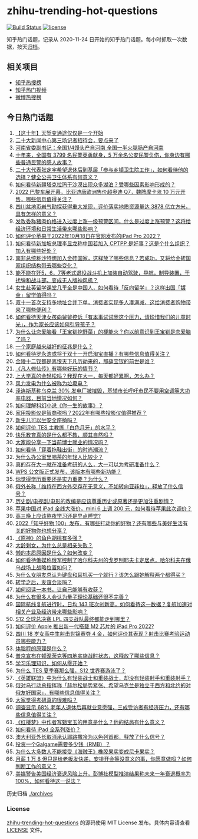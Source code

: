 # zhihu-trending-hot-questions

[![Build Status](https://github.com/justjavac/zhihu-trending-hot-questions/workflows/ci/badge.svg?branch=master)](https://github.com/justjavac/zhihu-trending-hot-questions/actions)
[![license](https://img.shields.io/github/license/justjavac/zhihu-trending-hot-questions)](https://github.com/justjavac/zhihu-trending-hot-questions/blob/master/LICENSE)

知乎热门话题，记录从 2020-11-24 日开始的知乎热门话题。每小时抓取一次数据，按天[归档](./archives)。

## 相关项目

- [知乎热搜榜](https://github.com/justjavac/zhihu-trending-top-search)
- [知乎热门视频](https://github.com/justjavac/zhihu-trending-hot-video)
- [微博热搜榜](https://github.com/justjavac/weibo-trending-hot-search)

## 今日热门话题

<!-- BEGIN -->
<!-- 最后更新时间 Thu Oct 20 2022 04:08:03 GMT+0800 (China Standard Time) -->

1. [【这十年】天堑变通途仅仅是一个开始](https://www.zhihu.com/question/575251031)
1. [二十大新闻中心第三场记者招待会，要点来了](https://www.zhihu.com/question/575244353)
1. [河南省委副书记：全国1/4馒头产自河南 全国一半火腿肠产自河南](https://www.zhihu.com/question/575248661)
1. [十年来，全国有 3799 名民警英勇献身，5 万余名公安民警负伤，你身边有哪些普通民警的感人故事？](https://www.zhihu.com/question/560797326)
1. [二十大代表张定宇希望退休后到基层「参与乡镇卫生院工作」，如何看待他的选择？健全公共卫生体系有何意义？](https://www.zhihu.com/question/560898371)
1. [如何看待新疆塔克拉玛干沙漠出现众多湖泊？受哪些因素影响形成的？](https://www.zhihu.com/question/560600203)
1. [2022 巴黎车展开幕，比亚迪唐欧洲售价超奥迪 Q7，魏牌摩卡涨 10 万元开售，哪些信息值得关注？](https://www.zhihu.com/question/560590154)
1. [四川盆地页岩气勘探获得重大发现，评价落实地质资源量达 3878 亿立方米，具有怎样的意义？](https://www.zhihu.com/question/560717476)
1. [发改委称猪肉价格进入过度上涨一级预警区间，什么是过度上涨预警？这将给经济环境和日常生活带来哪些影响？](https://www.zhihu.com/question/560706053)
1. [如何评价苹果于2022年10月18日在官网发布的iPad Pro 2022？](https://www.zhihu.com/question/560610913)
1. [如何看待新加坡总理李显龙称中国若加入 CPTPP 是好事？这是个什么组织？加入有哪些好处？](https://www.zhihu.com/question/560771408)
1. [南非总统称沙特想加入金砖国家，这释放了哪些信息？若成功，又将给金砖国家组织结构带去哪些变化？](https://www.zhihu.com/question/560612548)
1. [能不能在歼5，6，7等老式退役战斗机上加装自动驾驶，导航，制导装置，干扰弹和战斗部，变成无人版神风机？](https://www.zhihu.com/question/53372385)
1. [女生赴英留学课堂几乎全是中国人，如何看待「反向留学」？这样出国「镀金」留学值得吗？](https://www.zhihu.com/question/560785938)
1. [双十一首次支持多地址合并下单，消费者实现多人凑满减，这给消费者购物带来了哪些便利？](https://www.zhihu.com/question/560784714)
1. [如何看待天津女孩向爸爸控诉「有本事试试我这个压力，请珍惜我们的儿童时光」，作为家长应该如何引导孩子？](https://www.zhihu.com/question/560616228)
1. [为什么让恋爱脑看「王宝钏挖野菜」的梗能火？你以前意识到王宝钏是恋爱脑了吗？](https://www.zhihu.com/question/560604980)
1. [一个家庭越来越好的征兆是什么？](https://www.zhihu.com/question/555044022)
1. [如何看待罗永浩或将于双十一开启淘宝直播？有哪些信息值得关注？](https://www.zhihu.com/question/560691081)
1. [金陵十二钗都是离恨天下凡历劫来的，那薛宝钗的前世是谁？](https://www.zhihu.com/question/59044836)
1. [《凡人修仙传》有哪些好玩的情节？](https://www.zhihu.com/question/559087139)
1. [上大学真的会轻松吗？我现在大一，每天都好累啊，怎么办？](https://www.zhihu.com/question/559944724)
1. [风力发电为什么被称为垃圾电？](https://www.zhihu.com/question/559536641)
1. [泽连斯基称乌克兰 30% 发电厂被摧毁，基辅市长呼吁市民不要用空调等大功率电器，目前当地情况如何？](https://www.zhihu.com/question/560615185)
1. [如何理解科幻小说《你一生的故事》？](https://www.zhihu.com/question/31078219)
1. [家用投影仪是智商税吗？2022年有哪些投影仪值得推荐？](https://www.zhihu.com/question/560947013)
1. [新生儿可以坐安全座椅吗？](https://www.zhihu.com/question/288366624)
1. [如何评价 TES 主教练「白色月牙」的水平？](https://www.zhihu.com/question/559814812)
1. [快乐教育真的是什么都不教，顺其自然吗？](https://www.zhihu.com/question/558945298)
1. [大家能分享一下当前博士就业的情况吗？](https://www.zhihu.com/question/559157484)
1. [如何看待「穿着拖鞋出街」的时尚潮流？](https://www.zhihu.com/question/557742636)
1. [为什么办公室里喝茶的年轻人比较少？](https://www.zhihu.com/question/554727337)
1. [真的存在大一就在准备考研的人么，大一可以为考研准备什么？](https://www.zhihu.com/question/444426871)
1. [WPS 公文版正式发布，该版本有哪些新功能？](https://www.zhihu.com/question/559365387)
1. [你觉得学历重要还是实力重要？为什么？](https://www.zhihu.com/question/560507959)
1. [俄外长称「维持在西方外交存在无意义，不如转向亚非拉」，释放了什么信号？](https://www.zhihu.com/question/560828835)
1. [历史剧/电视剧/电影的改编是应该尊重历史或原著还是更加注重剧情？](https://www.zhihu.com/question/33776076)
1. [苹果中国对 iPad 全线大涨价，mini 6 上调 200 元，如何看待苹果此次调价？](https://www.zhihu.com/question/560731650)
1. [高三晚上应该熬夜学习还是早点睡觉?](https://www.zhihu.com/question/560286190)
1. [2022「知乎好物 100」发布，有哪些打动你的好物？还有哪些与美好生活有关的好物你也想分享？](https://www.zhihu.com/question/560389153)
1. [《原神》的角色胡桃有多强？](https://www.zhihu.com/question/559371169)
1. [大龄剩女，为什么总是相亲失败？](https://www.zhihu.com/question/554133260)
1. [懒的本质原因是什么？如何改变？](https://www.zhihu.com/question/556835752)
1. [如何看待俄媒称俄军控制了哈尔科夫州的戈罗别耶夫卡定居点，哈尔科夫在俄乌战场上战略位置如何？](https://www.zhihu.com/question/560676349)
1. [为什么女朋友总认为键盘和耳机买一个就行？该怎么跟她解释两个都得买？](https://www.zhihu.com/question/559236028)
1. [转学之后，友谊会淡吗？](https://www.zhihu.com/question/557541084)
1. [如何阅读一本书，让自己能够有收获？](https://www.zhihu.com/question/558927885)
1. [为什么有很多人会认为量子理论基础还很不完善？](https://www.zhihu.com/question/27679266)
1. [国际航线复航进行时，日均 143 班次创新高，如何看待这一数据？复航加速对相关产业及经济带来哪些影响？](https://www.zhihu.com/question/560716096)
1. [S12 全球总决赛 LPL 四支战队最终都能走到哪里？](https://www.zhihu.com/question/557828111)
1. [如何评价 Apple 推出新一代搭载 M2 芯片的 iPad Pro 2022?](https://www.zhihu.com/question/560628096)
1. [四川 18 岁女高中生射击世锦赛夺 4 金，如何评价其表现？射击比赛考验运动员哪些能力？](https://www.zhihu.com/question/560512543)
1. [体脂秤的原理是什么？](https://www.zhihu.com/question/24220914)
1. [普京宣布在顿涅茨克等四地实施战时状态，这释放了哪些信息？](https://www.zhihu.com/question/560951665)
1. [学习乐理知识，如何从零开始？](https://www.zhihu.com/question/23575891)
1. [为什么 TES 夏季赛那么强，S12 世界赛游泳了？](https://www.zhihu.com/question/559773307)
1. [《英雄联盟》中为什么有轻装战士和重装战士，却没有轻装射手和重装射手？](https://www.zhihu.com/question/554307917)
1. [俄对乌行动总指挥称「赫尔松局势紧张、希望乌克兰是独立于西方和北约的对俄友好国家」，有哪些信息值得关注？](https://www.zhihu.com/question/560832757)
1. [大家觉得考研真的很难吗？](https://www.zhihu.com/question/458180489)
1. [调查显示 68% 老年人退休后再就业意愿强，三成受访者有经济压力，还有哪些信息值得关注？](https://www.zhihu.com/question/560451206)
1. [《红楼梦》中作者写甄宝玉的用意是什么？他的结局有什么意义？](https://www.zhihu.com/question/500967255)
1. [如何看待 iPad 全系列涨价？](https://www.zhihu.com/question/560636750)
1. [澳大利亚外长取消承认耶路撒冷为以色列首都，释放了什么信号？](https://www.zhihu.com/question/560484320)
1. [投资一个Galgame需要多少钱（RMB）？](https://www.zhihu.com/question/560255727)
1. [为什么大多数人不能接受《海贼王》橡胶果实变成尼卡果实？](https://www.zhihu.com/question/533136381)
1. [月薪 1 万 8 但只是给老板发快递，安排开会等没意义的事，你愿意做吗？如何判断工作的意义？](https://www.zhihu.com/question/556824832)
1. [美媒警告美国经济衰退风险上升，彭博社模型推演结果称未来一年衰退概率为 100%，如何看待这一说法？](https://www.zhihu.com/question/560599120)

<!-- END -->

历史归档 [./archives](./archives)

### License

[zhihu-trending-hot-questions](https://github.com/justjavac/zhihu-trending-hot-questions)
的源码使用 MIT License 发布。具体内容请查看 [LICENSE](./LICENSE) 文件。
